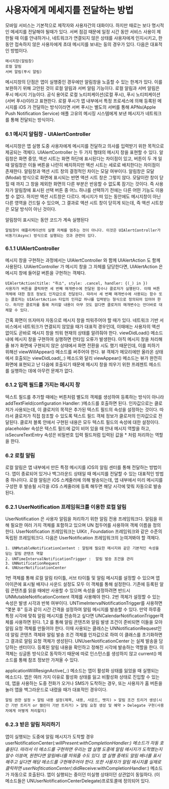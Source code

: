 # 사용자에게 메세지를 전달하는 방법

모바일 서비스는 기본적으로 제작자와 사용자간의 대화이다. 하지만 때로는 보다 명시적인 메세지를 전달해야 될때가 있다. 서버 점검 때문에 일정 시간 동안 서비스 사용이 제한될 때 이를 안내하거나, 네트워크가 연결되지 않은 상태를 사용자에게 인지시키고, 한동안 접속하지 않은 사용자에게 초대 메시지를 보내는 둥의 경우가 있다.  다음은 대표적인 방법이다.
    
    메시지창(알림창)
    로컬 알림
    서버 알림(푸시 알림)

메시지창의 단점은 앱이 실행중인 경우에만 알림창을 노출할 수 있는 한계가 있다. 이를 보완하기 위해 고안된 것이 로컬 알림과 서버 알림 기능이다.  로컬 알림과 서버 알림은 푸시 메시지 기능이다. 공식 용어로 로컬 노티피케이션(로컬 푸시), 푸시 노티피케이션(서버 푸시)이라고 표현한다.  로컬 푸시가 앱 내부에서 특정 프로세스에 의해 등록된 메시지를 iOS 가 전달하는 방식이라면 서버 푸시는 별도의 서버를 통해 APNs(Apple Push Notification Service) 애플 고유의 메시징 시스템에게 보낸 메시지가 네트워크를 통해 전달되는 방식이다.

### 6.1 메시지 알림창 - UIAlertController

메시지창은 앱 실행 도중 사용자에게 메시지를 전달하고 의사를 입력받기 위한 목적으로 제공되는 객체다. UIAlertController 는 두 가지 형태의 메시지 창을 표현할 수 있다. 알림창은 화면 중앙, 액션 시트는 화면 하단에 표시된다는 차이점이 있고, 버튼이 두 개 일때 알림창은 이들 버튼을 나란히 배치하지만 액션 시트는 세로로 배치한다는 차이점이 존재한다.  알림창과 액션 시트 창의 결정적인 차이는 모달 여부이다. 알림창은 모달(Modal) 방식으로 화면에 표시되는 반면 액션 시트 창은 그렇지 않다. 모달이란 창이 닫힐 때 까지 그 창을 제외한 화면의 다른 부분은 반응할 수 없도록 잠기는 것이다. 즉 사용자가 알림창에 표시된 선택 버튼 중 어느 하나를 선택하기 전에는 다른 어떤 기능도 이용할 수 없다.  하지만 액션 시트창은 다르다. 메시지가 떠 있는 동안에도 메시지창이 아닌 다른 영역을 건드릴 수 있으며, 그 결과로 액션 시트 창이 닫히게 되는데, 즉 액션 시트창은 모달 방식이 아닌 것이다.
    
알림창이 표시되는 동안 코드가 계속 실행된다
    
    알림창이 애플리케이션의 실행 자체를 멈추는 것이 아니다. 이것은 UIAlertController가 비동기(Async) 방식으로 실행되는 것과 관련이 있다. 
    
### 6.1.1 UIAlertController 

메시지 창을 구현하는 과정에서는 UIAlertController 와 함께 UIAlertAction 도 함께 사용된다. UIAlertController 가 메시지 창을 그 자체를 담당한다면, UIAlertAction 은 메시지 창에 들어갈 버튼을 구현하는 객체다.


    UIAlertAction(title: "취소", style: .cancel, handler: {(_) in })
    사용자가 버튼을 클릭하면 세 번째 매개변수에 전달된 함수나 클로저가 실행된다. 이때 버튼 객체에 대한 참조 정보도 인자값으로 전달된다. 따라서 세 번째 매개번수에 사용되는 함수 또는 클로저는 UIAlertAction 타입의 인자값 하나를 입력받는 형식으로 정의되어 있어야 한다. 하지만 클로저를 통해 처리할 내용이 아무 것도 없다면 클로저의 매개변수는 언더바로 대체할 수 있다.

간혹 화면이 뜨자마자 자동으로 메시지 창을 띄워주어야 할 때가 있다. 네트워크 기반 서비스에서 네트워크가 연결되지 않았을 때가 대표적 경우인데, 이때에는 사용자의 액션 없이도 곧바로 메시지 창을 띄워 현재의 상태를 알려줘야 한다. viewDidLoad() 메소드 내에 메시지 창을 구현하여 실행하면 런타임 오류가 발생한다. 아직 메시지 창을 처리해줄 뷰가 화면에 구현되지 않은 상태에서 화면 전환을 시도 했기 때문인데, 이를 피하기 위해선 viewWillAppear() 메소드를 써주어야 한다. 뷰 객체가 메모리에만 올라온 상태에서 호출되는 viewDidLoad(_:) 메소드와 달리 viewAppear() 메소드는 뷰가 완전히 화면에 표현되고 난 다음에 호출되기 때문에 메시지 창을 띄우기 위한 프레젠트 메소드를 실행하는 데에 아무런 문제가 없다.

### 6.1.2 입력 필드를 가지는 메시지 창

텍스트 필드를 추가할 때에는 버튼처럼 별도의 객체를 생성하여 등록하는 방식이 아니라 addTextField(configuration Handler: )메소드를 호출하면 된다. 인자값으로는 클로저가 사용되는데, 이 클로저의 목적은 추가된 텍스트 필드의 속성을 설정하는 것이다. 따라서 클로저가 직접 참조할 수 있도록 텍스트 필드 객체 정보가 클로저의 인자값으로 전달된다. 클로저 블록 안에서 구현된 내용은 모두 텍스트 필드의 속성에 대한 설정이다. placeholder 속성은 텍스트 필드에 값이 비어 있을 때 안내 메시지 역할을 하고, isSecureTextEntry 속성은 비밀번호 입력 필드처럼 입력된 값을 * 처럼 처리하는 역할을 한다. 

### 6.2 로컬 알림

로컬 알림은 앱 내부에서 만든 특정 메시지를 iOS의 알림 센터를 통해 전달하는 방법이다. 앱이 종료되어 있거나 백그라운드 상태일 때 메시지를 전달할 수 있는 대표적인 방법 중 하나이다.  로컬 알림은 iOS 스케줄러에 의해 발송되는데, 앱 내부에서 미리 메시지를 구성한 후 발송될 시각을 iOS 스케줄러에 등록 해두면 해당 시각에 맞춰 자동으로 발송된다.

### 6.2.1 UserNotification 프레임워크를 이용한 로컬 알림

UserNotification 은 사용자 알림을 처리하기 위한 알림 전용 프레임워크다. 알림을 위해 필요한 여러 가지 객체를 포함하고 있으며 UN 접두어를 사용하여 객체 이름을 정의한다. UserNotification 프레임워크는 UIKit , Foundation 프레임워크와 같은 수준의 독립된 프레임워크다. 다음은 UserNotification 프레임워크의 눈여겨봐야 할 객체다.

    1. UNMutableNotificationContent : 알림에 필요한 메시지와 같은 기본적인 속성을 담는 알림 콘텐츠 역할
    2. UNTimeIntervalNotificationTrigger :  알림 발송 조건을 관리
    3. UNNotificationRequest
    4. UNUserNotificationCenter
    
1번 객체를 통해 로컬 알림 타이틀, 서브 타이틀 및 알림 메시지를 설정할 수 있으며 앱 아이콘에 표시될 배지나 사운드 설정도 모두 이 객체를 통해 설정한다. 기존에 등록된 알림 콘텐츠를 읽을 때에만 사용할 수 있으며 속성을 설정하려면 반드시 UNMutableNotificationContent 객체를 사용해야 한다.  2번 객체가 설정할 수 있는 속성은 발생 시각과 반복 여부이다. UNTimeIntervalNotificationTrigger를 사용하면 "몇분 후" 등과 같이 시간 간격을 설정하여 알림 메시지를 발송할 수 있다. 만약 하루중 특정 시각에 맞춰 알림 메시지를 전송하고 싶다면 UNCalendarNotificationTrigger객체를 사용하면 된다.  1,2 를 통해 알림 콘텐츠와 알림 발생 조건이 준비되면 이들을 모아 알림 요청 객체를 만들어야 한다. 이때 사용되는 클래스는 UNNotificationRequest인데 알림 콘텐츠 객체와 알림 발송 조건 객체를 인자값으로 하여 이 클래스를 초기화하면 그 결과로 알림 요청 객체가 생성된다.  UNUserNotificationCenter 는 실제 발송을 담당하는 센터이다. 등록된 알림 내용을 확인하고 정해진 시각에 발송하는 역할을 한다. 이 객체는 싱글톤 방식으로 동작하기 때문에 따로 인스턴스를 생성하지 않고 current() 메소드를 통해 참조 정보만 가져올 수 있다.  

applicationWillResignActive(_:) 메소드는 앱이 활성화 상태를 잃었을 때 실행되는 메소드다. 앱은 여러 가지 이유로 활성화 상태를 잃고 비활성화 상태로 진입할 수 있는데, 앱을 사용하는 도중 전화가 오거나 SMS가 도착하는 경우, 또는 사용자가 홈 버튼을 눌러 앱을 백그라운드로 내렸을 때가 대표적인 경우이다.

    
    알림 권한 설정 > 알림 내용 설정(제목, 내용, 사운드, 뱃지) > 알림 조건 트리거 생성(시간 기반 트리거 or 캘린더 기반 트리거) > 알림 요청 생성 및 예약 > Delegate 구현(사용자에게 어떻게 처리할지)

### 6.2.3 받은 알림 처리하기

앱이 실행되는 도중에 알림 메시지가 도착할 경우 userNotificationCenter(_:willPresent:withCompletionHandler:) 메소드가 자동 호출된다. 따라서 이 메소드를 구현하면 우리는 앱 실행 도중에 알림 메시지가 도착했는지 알수 이씅며, 원한다면 알림배너를 띄워줄 수도 있다. 앱 실행 중에도 알림 배너를 표시해주고 싶다면 해당 메소드를 구현해주어야 한다. 또한 사용자가 알림 메시지를 실제로 클릭하면 userNofiticationCenter(_:didReceive:withCompletionHandler:) 메소드가 자동으로 호출된다. 앱이 실행되는 중이던 미실행 상태이던 상관없이 동일하다. (이 메소드들은 UNUserNotificationCenterDelegate)프로토콜에 정의되어 있다.

 
